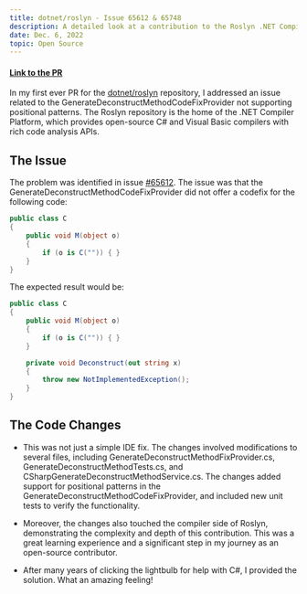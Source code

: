 ```yaml
---
title: dotnet/roslyn - Issue 65612 & 65748
description: A detailed look at a contribution to the Roslyn .NET Compiler Platform to add more support for positional patterns.
date: Dec. 6, 2022
topic: Open Source
---
```


#### [Link to the PR](https://github.com/dotnet/roslyn/pull/65748)

In my first ever PR for the [dotnet/roslyn](https://github.com/dotnet/roslyn) repository, I addressed an issue related to the GenerateDeconstructMethodCodeFixProvider not supporting positional patterns. The Roslyn repository is the home of the .NET Compiler Platform, which provides open-source C# and Visual Basic compilers with rich code analysis APIs.

## The Issue

The problem was identified in issue [#65612](https://github.com/dotnet/roslyn/issues/65612). The issue was that the GenerateDeconstructMethodCodeFixProvider did not offer a codefix for the following code:

```csharp
public class C
{
    public void M(object o)
    {
        if (o is C("")) { }
    }
}
```

The expected result would be:

```csharp
public class C
{
    public void M(object o)
    {
        if (o is C("")) { }
    }

    private void Deconstruct(out string x)
    {
        throw new NotImplementedException();
    }
}
```

## The Code Changes

- This was not just a simple IDE fix. The changes involved modifications to several files, including GenerateDeconstructMethodFixProvider.cs, GenerateDeconstructMethodTests.cs, and CSharpGenerateDeconstructMethodService.cs. The changes added support for positional patterns in the GenerateDeconstructMethodCodeFixProvider, and included new unit tests to verify the functionality.

- Moreover, the changes also touched the compiler side of Roslyn, demonstrating the complexity and depth of this contribution. This was a great learning experience and a significant step in my journey as an open-source contributor.

- After many years of clicking the lightbulb for help with C#, I provided the solution. What an amazing feeling!
